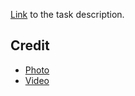  [Link](https://learn.freecodecamp.org/responsive-web-design/responsive-web-design-projects/build-a-product-landing-page) to the task description.
 
 ## Credit
 
 - [Photo](https://pngtree.com)
 - [Video](https://pexels.com)
